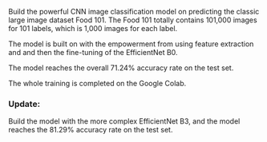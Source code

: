 Build the powerful CNN image classification model on predicting the classic large image dataset Food 101. The Food 101 totally contains 101,000 images for 101 labels, which is 1,000 images for each label. 

The model is built on with the empowerment from using feature extraction and and then the fine-tuning of the EfficientNet B0. 

The model reaches the overall 71.24% accuracy rate on the test set.

The whole training is completed on the Google Colab. 

### Update:
Build the model with the more complex EfficientNet B3, and the model reaches the 81.29% accuracy rate on the test set. 
